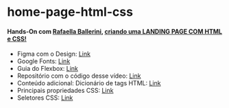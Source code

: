 # home-page-html-css

#### Hands-On com [Rafaella Ballerini](https://www.youtube.com/@rafaellaballerini), [criando uma LANDING PAGE COM HTML e CSS!](https://www.youtube.com/watch?v=3oSIqIqzN3M)

* Figma com o Design: [Link](https://www.figma.com/file/myqP66iQwzjwjrIAJyyrip/BalleBot?type=design&node-id=0-1&t=i5F8kd4qrTTWfEXX-0)
* Google Fonts: [Link](https://fonts.google.com/)
* Guia do Flexbox: [Link](https://css-tricks.com/snippets/css/a-guide-to-flexbox/)
* Repositório com o código desse vídeo: [Link](https://github.com/rafaballerini/LandingPage)
* Conteúdo adicional: Dicionário de tags HTML: [Link](https://www.instagram.com/p/CHiQXYPgXTU/?igshid=ohu3btcytyen)
* Principais propriedades CSS: [Link](https://www.instagram.com/p/CIQnsYugB3W/?igshid=1cabwlubxa2qa)
* Seletores CSS: [Link](https://www.instagram.com/p/CH8AD71AH6-/?igshid=klpwcpq96hqg)